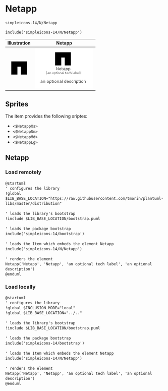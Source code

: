 # Netapp


```text
simpleicons-14/N/Netapp
```

```text
include('simpleicons-14/N/Netapp')
```



| Illustration | Netapp |
| :---: | :---: |
| ![illustration for Illustration](../../simpleicons-14/N/Netapp.png) | ![illustration for Netapp](../../simpleicons-14/N/Netapp.Local.png) |



## Sprites
The item provides the following sriptes:

- `<$NetappXs>`
- `<$NetappSm>`
- `<$NetappMd>`
- `<$NetappLg>`





## Netapp

### Load remotely
```plantuml
@startuml
' configures the library
!global $LIB_BASE_LOCATION="https://raw.githubusercontent.com/tmorin/plantuml-libs/master/distribution"

' loads the library's bootstrap
!include $LIB_BASE_LOCATION/bootstrap.puml

' loads the package bootstrap
include('simpleicons-14/bootstrap')

' loads the Item which embeds the element Netapp
include('simpleicons-14/N/Netapp')

' renders the element
Netapp('Netapp', 'Netapp', 'an optional tech label', 'an optional description')
@enduml
```

### Load locally
```plantuml
@startuml
' configures the library
!global $INCLUSION_MODE="local"
!global $LIB_BASE_LOCATION="../.."

' loads the library's bootstrap
!include $LIB_BASE_LOCATION/bootstrap.puml

' loads the package bootstrap
include('simpleicons-14/bootstrap')

' loads the Item which embeds the element Netapp
include('simpleicons-14/N/Netapp')

' renders the element
Netapp('Netapp', 'Netapp', 'an optional tech label', 'an optional description')
@enduml
```

